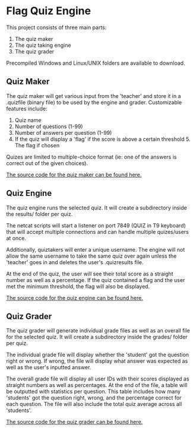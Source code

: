 # Flag Quiz Engine

This project consists of three main parts: 

 1. The quiz maker
 2. The quiz taking engine
 3. The quiz grader
 
Precompiled Windows and Linux/UNIX folders are available to download.


## Quiz Maker

The quiz maker will get various input from the 'teacher' and store it in a .quizfile (binary file) to be used by the engine and grader.
Customizable features include:

 1. Quiz name
 2. Number of questions (1-99)
 3. Number of answers per question (1-99)
 4. If the quiz will display a 'flag' if the score is above a certain threshold
	 5. The flag if chosen

Quizes are limited to multiple-choice format (ie: one of the answers is correct out of the given choices).

[The source code for the quiz maker can be found here.](https://github.com/cyclawps52/Flag-Quiz-Engine/blob/master/Source/maker.c)

## Quiz Engine
The quiz engine runs the selected quiz. It will create a subdirectory inside the results/ folder per quiz. 

The netcat scripts will start a listener on port 7849 (QUIZ in T9 keyboard) that will accept multiple connections and can handle multiple quizes/users at once.

Additionally, quiztakers will enter a unique username. The engine will not allow the same username to take the same quiz over again unless the 'teacher' goes in and deletes the user's .quizresults file.

At the end of the quiz, the user will see their total score as a straight number as well as a percentage. If the quiz contained a flag and the user met the minimum threshold, the flag will also be displayed.

[The source code for the quiz engine can be found here.](https://github.com/cyclawps52/Flag-Quiz-Engine/blob/master/Source/takequiz.c)


## Quiz Grader
The quiz grader will generate individual grade files as well as an overall file for the selected quiz. It will create a subdirectory inside the grades/ folder per quiz. 

The individual grade file will display whether the 'student' got the question right or wrong. If wrong, the file will display what answer was expected as well as the user's inputted answer.

The overall grade file will display all user IDs with their scores displayed as straight numbers as well as percentages. At the end of the file, a table will be outputted with statistics per question. This table includes how many 'students' got the question right, wrong, and the percentage correct for each question. The file will also include the total quiz average across all 'students'.

[The source code for the quiz grader can be found here.](https://github.com/cyclawps52/Flag-Quiz-Engine/blob/master/Source/grader.c)

